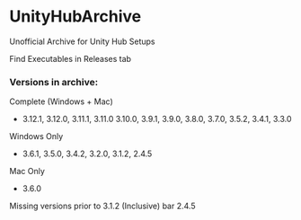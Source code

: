 # UnityHubArchive
Unofficial Archive for Unity Hub Setups

Find Executables in Releases tab

### Versions in archive:
Complete (Windows + Mac)
- 3.12.1, 3.12.0, 3.11.1, 3.11.0 3.10.0, 3.9.1, 3.9.0, 3.8.0, 3.7.0, 3.5.2, 3.4.1, 3.3.0
  
Windows Only
- 3.6.1, 3.5.0, 3.4.2, 3.2.0, 3.1.2, 2.4.5
  
Mac Only
- 3.6.0

Missing versions prior to 3.1.2 (Inclusive) bar 2.4.5
